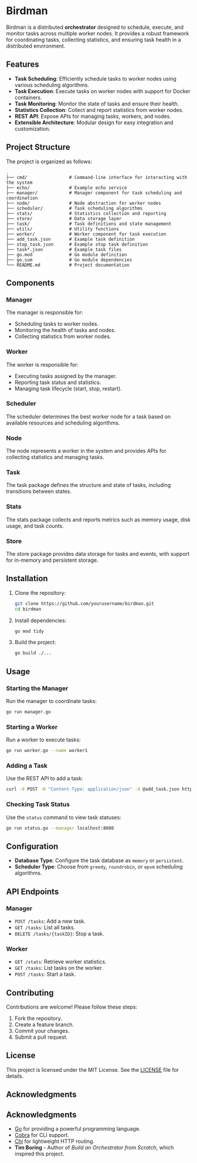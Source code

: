 # Birdman

Birdman is a distributed **orchestrator** designed to schedule, execute, and monitor tasks across multiple worker nodes. It provides a robust framework for coordinating tasks, collecting statistics, and ensuring task health in a distributed environment.

## Features

- **Task Scheduling**: Efficiently schedule tasks to worker nodes using various scheduling algorithms.
- **Task Execution**: Execute tasks on worker nodes with support for Docker containers.
- **Task Monitoring**: Monitor the state of tasks and ensure their health.
- **Statistics Collection**: Collect and report statistics from worker nodes.
- **REST API**: Expose APIs for managing tasks, workers, and nodes.
- **Extensible Architecture**: Modular design for easy integration and customization.

## Project Structure

The project is organized as follows:

```
.
├── cmd/                # Command-line interface for interacting with the system
├── echo/               # Example echo service
├── manager/            # Manager component for task scheduling and coordination
├── node/               # Node abstraction for worker nodes
├── scheduler/          # Task scheduling algorithms
├── stats/              # Statistics collection and reporting
├── store/              # Data storage layer
├── task/               # Task definitions and state management
├── utils/              # Utility functions
├── worker/             # Worker component for task execution
├── add_task.json       # Example task definition
├── stop_task.json      # Example stop task definition
├── task*.json          # Example task files
├── go.mod              # Go module definition
├── go.sum              # Go module dependencies
└── README.md           # Project documentation
```

## Components

### Manager
The manager is responsible for:
- Scheduling tasks to worker nodes.
- Monitoring the health of tasks and nodes.
- Collecting statistics from worker nodes.

### Worker
The worker is responsible for:
- Executing tasks assigned by the manager.
- Reporting task status and statistics.
- Managing task lifecycle (start, stop, restart).

### Scheduler
The scheduler determines the best worker node for a task based on available resources and scheduling algorithms.

### Node
The node represents a worker in the system and provides APIs for collecting statistics and managing tasks.

### Task
The task package defines the structure and state of tasks, including transitions between states.

### Stats
The stats package collects and reports metrics such as memory usage, disk usage, and task counts.

### Store
The store package provides data storage for tasks and events, with support for in-memory and persistent storage.

## Installation

1. Clone the repository:
   ```sh
   git clone https://github.com/yourusername/birdman.git
   cd birdman
   ```

2. Install dependencies:
   ```sh
   go mod tidy
   ```

3. Build the project:
   ```sh
   go build ./...
   ```

## Usage

### Starting the Manager
Run the manager to coordinate tasks:
```sh
go run manager.go
```

### Starting a Worker
Run a worker to execute tasks:
```sh
go run worker.go --name worker1
```

### Adding a Task
Use the REST API to add a task:
```sh
curl -X POST -H "Content-Type: application/json" -d @add_task.json http://localhost:8080/tasks
```

### Checking Task Status
Use the `status` command to view task statuses:
```sh
go run status.go --manager localhost:8080
```

## Configuration

- **Database Type**: Configure the task database as `memory` or `persistent`.
- **Scheduler Type**: Choose from `greedy`, `roundrobin`, or `epvm` scheduling algorithms.

## API Endpoints

### Manager
- `POST /tasks`: Add a new task.
- `GET /tasks`: List all tasks.
- `DELETE /tasks/{taskID}`: Stop a task.

### Worker
- `GET /stats`: Retrieve worker statistics.
- `GET /tasks`: List tasks on the worker.
- `POST /tasks`: Start a task.

## Contributing

Contributions are welcome! Please follow these steps:
1. Fork the repository.
2. Create a feature branch.
3. Commit your changes.
4. Submit a pull request.

## License

This project is licensed under the MIT License. See the [LICENSE](LICENSE) file for details.

## Acknowledgments

## Acknowledgments

- [Go](https://golang.org/) for providing a powerful programming language.
- [Cobra](https://github.com/spf13/cobra) for CLI support.
- [Chi](https://github.com/go-chi/chi) for lightweight HTTP routing.
- **Tim Boring** - Author of *Build an Orchestrator from Scratch*, which inspired this project.
